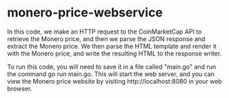 
# monero-price-webservice
In this code, we make an HTTP request to the CoinMarketCap API to retrieve the Monero price, and then we parse the JSON response and extract the Monero price. We then parse the HTML template and render it with the Monero price, and write the resulting HTML to the response writer.

To run this code, you will need to save it in a file called "main.go" and run the command go run main.go. This will start the web server, and you can view the Monero price website by visiting http://localhost:8080 in your web browser.
